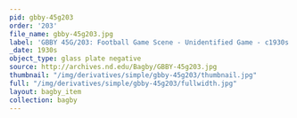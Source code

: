 ```yaml
---
pid: gbby-45g203
order: '203'
file_name: gbby-45g203.jpg
label: 'GBBY 45G/203: Football Game Scene - Unidentified Game - c1930s'
_date: 1930s
object_type: glass plate negative
source: http://archives.nd.edu/Bagby/GBBY-45g203.jpg
thumbnail: "/img/derivatives/simple/gbby-45g203/thumbnail.jpg"
full: "/img/derivatives/simple/gbby-45g203/fullwidth.jpg"
layout: bagby_item
collection: bagby
---
```

